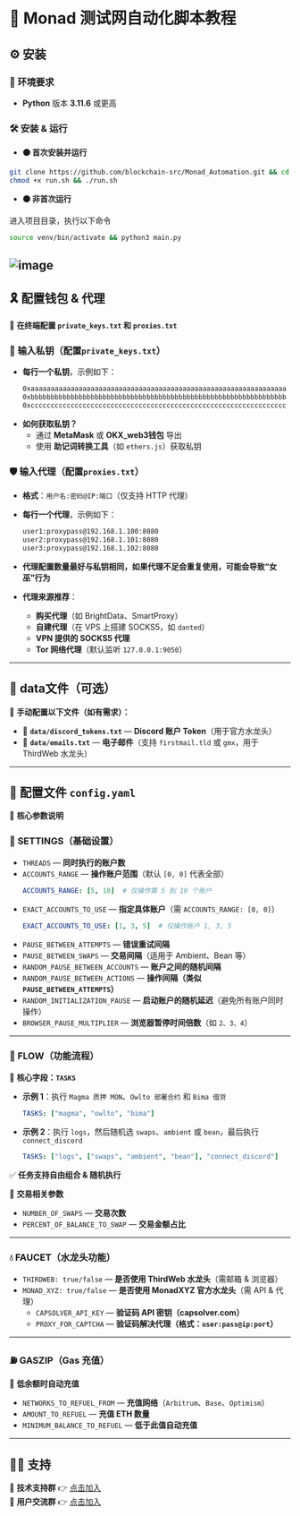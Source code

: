# 🚀 **Monad 测试网自动化脚本教程**  

## ⚙️ **安装**  

### 🔆 **环境要求**  
- **Python** 版本 **3.11.6** 或更高  

### 🛠 **安装 & 运行** 
- **⚫ 首次安装并运行**
```bash
git clone https://github.com/blockchain-src/Monad_Automation.git && cd Monad_Automation
chmod +x run.sh && ./run.sh
```

- **⚫ 非首次运行**  

进入项目目录，执行以下命令
```bash
source venv/bin/activate && python3 main.py
```
![image](https://github.com/user-attachments/assets/0d887865-049b-4804-9e11-ffc80ae21ce3)  
---

## 🎗️ **配置钱包 & 代理**  
📌 **在终端配置 `private_keys.txt` 和 `proxies.txt`**  

### 🔑 **输入私钥（配置`private_keys.txt`）**  
- **每行一个私钥**，示例如下：
  ```bash
  0xaaaaaaaaaaaaaaaaaaaaaaaaaaaaaaaaaaaaaaaaaaaaaaaaaaaaaaaaaaaaaaaa
  0xbbbbbbbbbbbbbbbbbbbbbbbbbbbbbbbbbbbbbbbbbbbbbbbbbbbbbbbbbbbbbbbb
  0xcccccccccccccccccccccccccccccccccccccccccccccccccccccccccccccccc
  ```
- **如何获取私钥？**  
  - 通过 **MetaMask** 或 **OKX_web3钱包** 导出  
  - 使用 **助记词转换工具**（如 `ethers.js`）获取私钥  

### 🛡️ **输入代理（配置`proxies.txt`）**  
- **格式**：`用户名:密码@IP:端口`（仅支持 HTTP 代理）  
- **每行一个代理**，示例如下：
  ```bash
  user1:proxypass@192.168.1.100:8080
  user2:proxypass@192.168.1.101:8080
  user3:proxypass@192.168.1.102:8080
  ```
- **代理配置数量最好与私钥相同，如果代理不足会重复使用，可能会导致“女巫”行为**  

- **代理来源推荐**：  
  - **购买代理**（如 BrightData、SmartProxy）  
  - **自建代理**（在 VPS 上搭建 SOCKS5，如 `danted`）  
  - **VPN 提供的 SOCKS5 代理**  
  - **Tor 网络代理**（默认监听 `127.0.0.1:9050`）  

---

## 📁 **data文件（可选）**  
📌 **手动配置以下文件（如有需求）：**  
- 📜 **`data/discord_tokens.txt`** — **Discord 账户 Token**（用于官方水龙头）  
- 📧 **`data/emails.txt`** — **电子邮件**（支持 `firstmail.tld` 或 `gmx`，用于 ThirdWeb 水龙头）  

---

## 📝 **配置文件 `config.yaml`**  
📌 **核心参数说明**  

### 🔧 **SETTINGS（基础设置）**  
- `THREADS` — **同时执行的账户数**  
- `ACCOUNTS_RANGE` — **操作账户范围**（默认 `[0, 0]` 代表全部）  
  ```yaml
  ACCOUNTS_RANGE: [5, 10]  # 仅操作第 5 到 10 个账户
  ```
- `EXACT_ACCOUNTS_TO_USE` — **指定具体账户**（需 `ACCOUNTS_RANGE: [0, 0]`）  
  ```yaml
  EXACT_ACCOUNTS_TO_USE: [1, 3, 5]  # 仅操作账户 1, 3, 5
  ```
- `PAUSE_BETWEEN_ATTEMPTS` — **错误重试间隔**  
- `PAUSE_BETWEEN_SWAPS` — **交易间隔**（适用于 Ambient、Bean 等）  
- `RANDOM_PAUSE_BETWEEN_ACCOUNTS` — **账户之间的随机间隔**  
- `RANDOM_PAUSE_BETWEEN_ACTIONS` — **操作间隔（类似 `PAUSE_BETWEEN_ATTEMPTS`）**  
- `RANDOM_INITIALIZATION_PAUSE` — **启动账户的随机延迟**（避免所有账户同时操作）  
- `BROWSER_PAUSE_MULTIPLIER` — **浏览器暂停时间倍数**（如 `2、3、4`）  

---

### 🔄 **FLOW（功能流程）**  
📌 **核心字段：`TASKS`**  
- **示例 1**：执行 `Magma 质押 MON`、`Owlto 部署合约` 和 `Bima 借贷`  
  ```yaml
  TASKS: ["magma", "owlto", "bima"]
  ```
- **示例 2**：执行 `logs`，然后随机选 `swaps`、`ambient` 或 `bean`，最后执行 `connect_discord`  
  ```yaml
  TASKS: ["logs", ["swaps", "ambient", "bean"], "connect_discord"]
  ```
✅ **任务支持自由组合 & 随机执行**  

📌 **交易相关参数**  
- `NUMBER_OF_SWAPS` — **交易次数**  
- `PERCENT_OF_BALANCE_TO_SWAP` — **交易金额占比**  

---

### 💧 **FAUCET（水龙头功能）**  
- `THIRDWEB: true/false` — **是否使用 ThirdWeb 水龙头**（需邮箱 & 浏览器）  
- `MONAD_XYZ: true/false` — **是否使用 MonadXYZ 官方水龙头**（需 API & 代理）  
  - `CAPSOLVER_API_KEY` — **验证码 API 密钥（capsolver.com）**  
  - `PROXY_FOR_CAPTCHA` — **验证码解决代理（格式：`user:pass@ip:port`）**  

---

### ⛽ **GASZIP（Gas 充值）**  
📌 **低余额时自动充值**  
- `NETWORKS_TO_REFUEL_FROM` — **充值网络**（`Arbitrum`、`Base`、`Optimism`）  
- `AMOUNT_TO_REFUEL` — **充值 ETH 数量**  
- `MINIMUM_BALANCE_TO_REFUEL` — **低于此值自动充值**  

---

## 💁‍♂️ **支持**  
📢 **技术支持群** 👉 [点击加入](https://t.me/StarLabsTech)  
💬 **用户交流群** 👉 [点击加入](https://t.me/StarLabsChat)  
